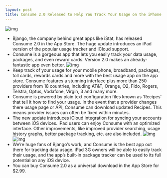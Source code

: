```yaml
---
layout: post
title: Consume 2.0 Released to Help You Track Your Usage on the iPhone and iPad
---
```

![img](http://media.idownloadblog.com/wp-content/uploads/2011/12/iPad-iiNet-e1324187436589.jpeg)
* Bjango, the company behind great apps like iStat, has released Consume 2.0 in the App Store. The huge update introduces an iPad version of the popular usage tracker and iCloud support.
* Consume is a gorgeous app that lets you easily track your data usage, packages, and even reward cards. Version 2.0 makes an already-fantastic app even better.
![img](http://media.idownloadblog.com/wp-content/uploads/2011/12/iPad-USPS-e1324187470453.jpeg)
* Keep track of your usage for your mobile phone, broadband, packages, toll cards, rewards cards and more with the best usage app on the app store. Consume features a stunning interface plus more than 250 providers from 18 countries, Including AT&T, Orange, O2, Fido, Rogers, Telstra, Optus, Vodafone, Virgin, 3 and many more.
* Consume is powered by plain text configuration files known as ‘Recipes’ that tell it how to find your usage. In the event that a provider changes there usage page or API, Consume can download updated Recipes. This means provider issues can often be fixed within minutes.
* The new update introduces iCloud integration for syncing your accounts between iOS devices. iPad users can enjoy Consume with an optimized interface. Other improvements, like improved provider searching, usage history graphs, better package tracking, etc. are also included.
![img](http://media.idownloadblog.com/wp-content/uploads/2011/12/iPhone-Countries-e1324187505734.jpeg)
![img](http://media.idownloadblog.com/wp-content/uploads/2011/12/iPhone-Telstra-e1324187540586.jpeg)
* We’re huge fans of Bjango’s work, and Consume is the best app out there for tracking data usage. iPad 3G owners will be able to easily track their usage, and the app’s built-in package tracker can be used to its full potential on any iOS device.
* You can buy Consume 2.0 as a universal download in the App Store for $2.99.


